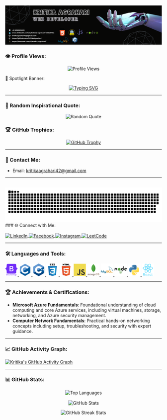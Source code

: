 ![Banner](https://github.com/KritikaAgrahari/KritikaAgrahari/blob/main/Banner.png)

### 👁️ Profile Views:
<p align="center">
  <img src="https://komarev.com/ghpvc/?username=kritikaagrahari&style=for-the-badge&color=7e8c8d" alt="Profile Views" />
</p>

💫 Spotlight Banner:
<p align="center">
  <a href="https://github.com/KritikaAgrahari">
    <img src="https://readme-typing-svg.demolab.com?font=Fira+Code&size=22&duration=4000&pause=500&color=9f9f9f&center=true&vCenter=true&width=500&lines=Welcome+to+my+GitHub!;I'm+Kritika+Agrahari+👩‍💻;I+Love+Coding+and+Technology;Innovating+with+Passion✨;Building+Technology+for+the+Future" alt="Typing SVG" />
  </a>
</p>

---

### 💬 Random Inspirational Quote:
<p align="center">
  <img src="https://quotes-github-readme.vercel.app/api?type=horizontal&theme=tokyonight" alt="Random Quote" />
</p>

### 🏆 GitHub Trophies:
<p align="center">
  <a href="https://github.com/ryo-ma/github-profile-trophy">
    <img src="https://github-profile-trophy.vercel.app/?username=kritikaagrahari&theme=tokyonight&no-bg=true&no-frame=true&column=5&margin-w=15&margin-h=15&row=2" alt="GitHub Trophy" />
  </a>
</p>

---

### 📧 Contact Me:
- Email: [kritikaagrahari42@gmail.com](mailto:kritikaagrahari42@gmail.com)

---
<br clear="both">

<img src="https://raw.githubusercontent.com/Code-Mars/Code-Mars/output/snake.svg" alt="Snake animation" />
### 🌐 Connect with Me:
<p align="left">
  <a href="https://linkedin.com/in/kritika-agrahari" target="_blank">
    <img align="center" src="https://raw.githubusercontent.com/rahuldkjain/github-profile-readme-generator/master/src/images/icons/Social/linked-in-alt.svg" alt="LinkedIn" height="30" width="40" />
  </a>
  <a href="https://fb.com/kritika agrahari" target="_blank">
    <img align="center" src="https://raw.githubusercontent.com/rahuldkjain/github-profile-readme-generator/master/src/images/icons/Social/facebook.svg" alt="Facebook" height="30" width="40" />
  </a>
  <a href="https://instagram.com/aaa_kritika" target="_blank">
    <img align="center" src="https://raw.githubusercontent.com/rahuldkjain/github-profile-readme-generator/master/src/images/icons/Social/instagram.svg" alt="Instagram" height="30" width="40" />
  </a>
  <a href="https://www.leetcode.com/kritika agrahari" target="_blank">
    <img align="center" src="https://raw.githubusercontent.com/rahuldkjain/github-profile-readme-generator/master/src/images/icons/Social/leet-code.svg" alt="LeetCode" height="30" width="40" />
  </a>
</p>

---

### 🛠️ Languages and Tools:
<p align="left"> 
  <a href="https://getbootstrap.com" target="_blank" rel="noreferrer"> 
    <img src="https://raw.githubusercontent.com/devicons/devicon/master/icons/bootstrap/bootstrap-plain-wordmark.svg" alt="Bootstrap" width="40" height="40"/> 
  </a> 
  <a href="https://www.cprogramming.com/" target="_blank" rel="noreferrer"> 
    <img src="https://raw.githubusercontent.com/devicons/devicon/master/icons/c/c-original.svg" alt="C" width="40" height="40"/> 
  </a> 
  <a href="https://www.w3schools.com/cpp/" target="_blank" rel="noreferrer"> 
    <img src="https://raw.githubusercontent.com/devicons/devicon/master/icons/cplusplus/cplusplus-original.svg" alt="C++" width="40" height="40"/> 
  </a> 
  <a href="https://www.w3schools.com/css/" target="_blank" rel="noreferrer"> 
    <img src="https://raw.githubusercontent.com/devicons/devicon/master/icons/css3/css3-original-wordmark.svg" alt="CSS3" width="40" height="40"/> 
  </a> 
  <a href="https://www.w3.org/html/" target="_blank" rel="noreferrer"> 
    <img src="https://raw.githubusercontent.com/devicons/devicon/master/icons/html5/html5-original-wordmark.svg" alt="HTML5" width="40" height="40"/> 
  </a> 
  <a href="https://developer.mozilla.org/en-US/docs/Web/JavaScript" target="_blank" rel="noreferrer"> 
    <img src="https://raw.githubusercontent.com/devicons/devicon/master/icons/javascript/javascript-original.svg" alt="JavaScript" width="40" height="40"/> 
  </a> 
  <a href="https://www.mongodb.com/" target="_blank" rel="noreferrer"> 
    <img src="https://raw.githubusercontent.com/devicons/devicon/master/icons/mongodb/mongodb-original-wordmark.svg" alt="MongoDB" width="40" height="40"/> 
  </a> 
  <a href="https://www.mysql.com/" target="_blank" rel="noreferrer"> 
    <img src="https://raw.githubusercontent.com/devicons/devicon/master/icons/mysql/mysql-original-wordmark.svg" alt="MySQL" width="40" height="40"/> 
  </a> 
  <a href="https://nodejs.org" target="_blank" rel="noreferrer"> 
    <img src="https://raw.githubusercontent.com/devicons/devicon/master/icons/nodejs/nodejs-original-wordmark.svg" alt="NodeJS" width="40" height="40"/> 
  </a> 
  <a href="https://www.python.org" target="_blank" rel="noreferrer"> 
    <img src="https://raw.githubusercontent.com/devicons/devicon/master/icons/python/python-original.svg" alt="Python" width="40" height="40"/> 
  </a> 
  <a href="https://reactjs.org/" target="_blank" rel="noreferrer"> 
    <img src="https://raw.githubusercontent.com/devicons/devicon/master/icons/react/react-original-wordmark.svg" alt="React" width="40" height="40"/> 
  </a> 
</p>

---

### 🏆 Achievements & Certifications:
<ul>
  <li><strong>Microsoft Azure Fundamentals</strong>: Foundational understanding of cloud computing and core Azure services, including virtual machines, storage, networking, and Azure security management.</li>
  <li><strong>Computer Network Fundamentals</strong>: Practical hands-on networking concepts including setup, troubleshooting, and security with expert guidance.</li>
</ul>

---

### 📈 GitHub Activity Graph:
[![Kritika's GitHub Activity Graph](https://github-readme-activity-graph.vercel.app/graph?username=kritikaagrahari&theme=tokyonight)](https://github.com/ashutosh00710/github-readme-activity-graph)

---

### 📊 GitHub Stats:
<p align="center">
  <img align="center" src="https://github-readme-stats.vercel.app/api/top-langs?username=kritikaagrahari&show_icons=true&locale=en&layout=compact&theme=tokyonight" alt="Top Languages" />
</p>

<p align="center">
  <img align="center" src="https://github-readme-stats.vercel.app/api?username=kritikaagrahari&show_icons=true&locale=en&theme=tokyonight" alt="GitHub Stats" />
</p>

<p align="center">
  <img src="https://github-readme-streak-stats.herokuapp.com/?user=kritikaagrahari&theme=tokyonight" alt="GitHub Streak Stats" />
</p>
